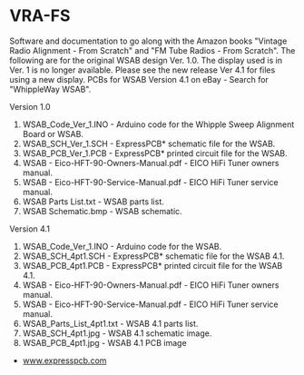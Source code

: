 # VRA-FS
Software and documentation to go along with the Amazon books "Vintage Radio Alignment - From Scratch" and "FM Tube Radios - From Scratch".
The following are for the original WSAB design Ver. 1.0. The display used is in Ver. 1 is no longer available. Please see the new release Ver 4.1 for files using a new display. PCBs for WSAB Version 4.1 on eBay - Search for "WhippleWay WSAB".

Version 1.0

1. WSAB_Code_Ver_1.INO - Arduino code for the Whipple Sweep Alignment Board or WSAB.
2. WSAB_SCH_Ver_1.SCH - ExpressPCB* schematic file for the WSAB.
3. WSAB_PCB_Ver_1.PCB - ExpressPCB* printed circuit file for the WSAB.
4. WSAB - Eico-HFT-90-Owners-Manual.pdf - EICO HiFi Tuner owners manual.
5. WSAB - Eico-HFT-90-Service-Manual.pdf - EICO HiFi Tuner service manual.
6. WSAB Parts List.txt - WSAB parts list.
7. WSAB Schematic.bmp - WSAB schematic.

Version 4.1

1. WSAB_Code_Ver_1.INO - Arduino code for the WSAB.
2. WSAB_SCH_4pt1.SCH - ExpressPCB* schematic file for the WSAB 4.1.
3. WSAB_PCB_4pt1.PCB - ExpressPCB* printed circuit file for the WSAB 4.1.
4. WSAB - Eico-HFT-90-Owners-Manual.pdf - EICO HiFi Tuner owners manual.
5. WSAB - Eico-HFT-90-Service-Manual.pdf - EICO HiFi Tuner service manual.
6. WSAB_Parts_List_4pt1.txt - WSAB 4.1 parts list.
7. WSAB_SCH_4pt1.jpg - WSAB 4.1 schematic image.
8. WSAB_PCB_4pt1.jpg - WSAB 4.1 PCB image

* www.expresspcb.com

